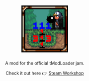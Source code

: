 <!-- PROJECT LOGO -->
<br />
<div align="center">
  <a href="https://steamcommunity.com/sharedfiles/filedetails/?id=3408391079">
    <img src="../icon.png" alt="Logo" width="150">
  </a>

  <h3 align="center"></h3>

A mod for the official tModLoader jam.

Check it out here 👉 [Steam Workshop](https://steamcommunity.com/sharedfiles/filedetails/?id=3491266876)
